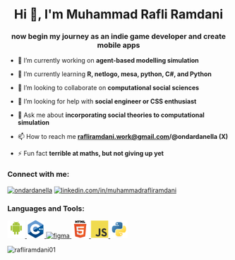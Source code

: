 <h1 align="center">Hi 👋, I'm Muhammad Rafli Ramdani</h1>
<h3 align="center">now begin my journey as an indie game developer and create mobile apps</h3>

- 🔭 I’m currently working on **agent-based modelling simulation**

- 🌱 I’m currently learning **R, netlogo, mesa, python, C#, and Python**

- 👯 I’m looking to collaborate on **computational social sciences**

- 🤝 I’m looking for help with **social engineer or CSS enthusiast**

- 💬 Ask me about **incorporating social theories to computational simulation**

- 📫 How to reach me **rafliramdani.work@gmail.com/@ondardanella (X)**

- ⚡ Fun fact **terrible at maths, but not giving up yet**

<h3 align="left">Connect with me:</h3>
<p align="left">
<a href="https://twitter.com/ondardanella" target="blank"><img align="center" src="https://raw.githubusercontent.com/rahuldkjain/github-profile-readme-generator/master/src/images/icons/Social/twitter.svg" alt="ondardanella" height="30" width="40" /></a>
<a href="https://linkedin.com/in/linkedin.com/in/muhammadrafliramdani" target="blank"><img align="center" src="https://raw.githubusercontent.com/rahuldkjain/github-profile-readme-generator/master/src/images/icons/Social/linked-in-alt.svg" alt="linkedin.com/in/muhammadrafliramdani" height="30" width="40" /></a>
</p>

<h3 align="left">Languages and Tools:</h3>
<p align="left"> <a href="https://developer.android.com" target="_blank" rel="noreferrer"> <img src="https://raw.githubusercontent.com/devicons/devicon/master/icons/android/android-original-wordmark.svg" alt="android" width="40" height="40"/> </a> <a href="https://www.w3schools.com/cpp/" target="_blank" rel="noreferrer"> <img src="https://raw.githubusercontent.com/devicons/devicon/master/icons/cplusplus/cplusplus-original.svg" alt="cplusplus" width="40" height="40"/> </a> <a href="https://www.figma.com/" target="_blank" rel="noreferrer"> <img src="https://www.vectorlogo.zone/logos/figma/figma-icon.svg" alt="figma" width="40" height="40"/> </a> <a href="https://www.w3.org/html/" target="_blank" rel="noreferrer"> <img src="https://raw.githubusercontent.com/devicons/devicon/master/icons/html5/html5-original-wordmark.svg" alt="html5" width="40" height="40"/> </a> <a href="https://developer.mozilla.org/en-US/docs/Web/JavaScript" target="_blank" rel="noreferrer"> <img src="https://raw.githubusercontent.com/devicons/devicon/master/icons/javascript/javascript-original.svg" alt="javascript" width="40" height="40"/> </a> <a href="https://www.python.org" target="_blank" rel="noreferrer"> <img src="https://raw.githubusercontent.com/devicons/devicon/master/icons/python/python-original.svg" alt="python" width="40" height="40"/> </a> </p>

<p><img align="center" src="https://github-readme-stats.vercel.app/api/top-langs?username=rafliramdani01&show_icons=true&locale=en&layout=compact" alt="rafliramdani01" /></p>
